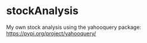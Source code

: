 # stockAnalysis
My own stock analysis using the yahooquery package: https://pypi.org/project/yahooquery/ 
